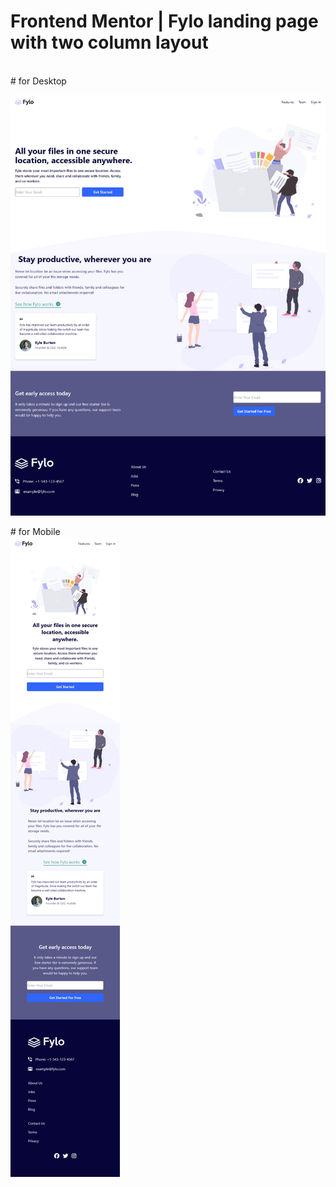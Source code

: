 ﻿# Frontend Mentor | Fylo landing page with two column layout
<br>
﻿# for Desktop 
 
![Design preview for As-Sunnah Skill Development institute](./Desktop.png)



﻿# for Mobile
 <br>
![Design preview for As-Sunnah Skill Development institute](./mobile.png)
